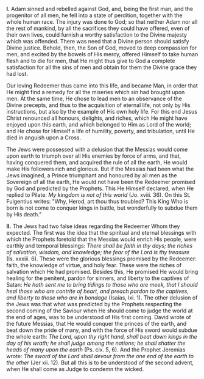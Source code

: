 
**I\.** Adam sinned and rebelled against God, and, being the first man, and the progenitor of all men, he fell into a state of perdition, together with the whole human race. The injury was done to God; so that neither Adam nor all the rest of mankind, by all the sacrifices they could have offered, even of their own lives, could furnish a worthy satisfaction to the Divine majesty which was offended. There was need that a Divine person should satisfy Divine justice. Behold, then, the Son of God, moved to deep compassion for men, and excited by the bowels of His mercy, offered Himself to take human flesh and to die for men, that He might thus give to God a complete satisfaction for all the sins of men and obtain for them the Divine grace they had lost.

Our loving Redeemer thus came into this life, and became Man, in order that He might find a remedy for all the miseries which sin had brought upon men. At the same time, He chose to lead men to an observance of the Divine precepts, and thus to the acquisition of eternal life, not only by His instructions, but also by the example of His own holy life. For this end Jesus Christ renounced all honours, delights, and riches, which He might have enjoyed upon this earth, and which belonged to Him as Lord of the world; and He chose for Himself a life of humility, poverty, and tribulation, until He died in anguish upon a Cross.

The Jews were possessed with a delusion that the Messias would come upon earth to triumph over all His enemies by force of arms, and that, having conquered them, and acquired the rule of all the earth, He would make His followers rich and glorious. But if the Messias had been what the Jews imagined, a Prince triumphant and honoured by all men as the Sovereign of all the earth, He would not have been the Redeemer promised by God and predicted by the Prophets. This He Himself declared, when He replied to Pilate: *My kingdom is not of this world* (Jo. xviii. 36). On this St. Fulgentius writes: \"Why, Herod, art thou thus troubled? This King Who is born is not come to conquer kings in battle, but wonderfully to subdue them by His death.\"

**II\.** The Jews had two false ideas regarding the Redeemer Whom they expected. The first was the idea that the spiritual and eternal blessings with which the Prophets foretold that the Messias would enrich His people, were earthly and temporal blessings: *There shall be faith in thy days; the riches of salvation, wisdom, and knowledge; the fear of the Lord is thy treasure* (Is. xxxiii. 6). These were the glorious blessings promised by the Redeemer: faith, the knowledge of virtue, and holy fear. These were the riches of salvation which He had promised. Besides this, He promised He would bring healing for the penitent, pardon for sinners, and liberty to the captives of Satan: *He hath sent me to bring tidings to those who are meek, that I should heal those who are contrite of heart, and preach pardon to the captives, and liberty to those who are in bondage* (Isaias, lxi. 1). The other delusion of the Jews was that what was predicted by the Prophets respecting the second coming of the Saviour when He should come to judge the world at the end of ages, was to be understood of His first coming. David wrote of the future Messias, that He would conquer the princes of the earth, and beat down the pride of many, and with the force of His sword would subdue the whole earth: *The Lord, upon thy right hand, shall beat down kings in the day of his wrath; he shall judge among the nations; he shall shatter the heads of many upon the earth* (Ps. cix. 5, 6). And the Prophet Jeremias wrote: *The sword of the Lord shall devour from the one end of the earth to the other* (Jer xii. 12). But all this is to be understood of the second advent, when He shall come as Judge to condemn the wicked.

